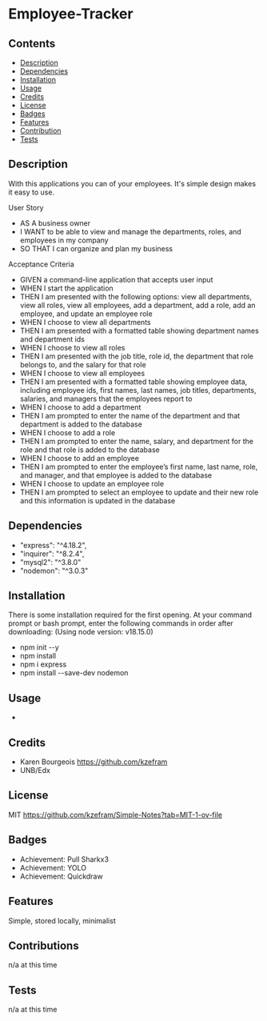 # Employee-Tracker

## Contents

- [Description](#description)
- [Dependencies](#dependencies)
- [Installation](#installation)
- [Usage](#usage)
- [Credits](#credits)
- [License](#license)
- [Badges](#badges)
- [Features](#features)
- [Contribution](#contribution)
- [Tests](#tests)

## Description

With this applications you can of your employees. It's simple design makes it easy to use.

User Story

- AS A business owner
- I WANT to be able to view and manage the departments, roles, and employees in my company
- SO THAT I can organize and plan my business

Acceptance Criteria

- GIVEN a command-line application that accepts user input
- WHEN I start the application
- THEN I am presented with the following options: view all departments, view all roles, view all employees, add a department, add a role, add an employee, and update an employee role
- WHEN I choose to view all departments
- THEN I am presented with a formatted table showing department names and department ids
- WHEN I choose to view all roles
- THEN I am presented with the job title, role id, the department that role belongs to, and the salary for that role
- WHEN I choose to view all employees
- THEN I am presented with a formatted table showing employee data, including employee ids, first names, last names, job titles, departments, salaries, and managers that the employees report to
- WHEN I choose to add a department
- THEN I am prompted to enter the name of the department and that department is added to the database
- WHEN I choose to add a role
- THEN I am prompted to enter the name, salary, and department for the role and that role is added to the database
- WHEN I choose to add an employee
- THEN I am prompted to enter the employee’s first name, last name, role, and manager, and that employee is added to the database
- WHEN I choose to update an employee role
- THEN I am prompted to select an employee to update and their new role and this information is updated in the database

## Dependencies

- "express": "^4.18.2",
- "inquirer": "^8.2.4",
- "mysql2": "^3.8.0"
- "nodemon": "^3.0.3"

## Installation

There is some installation required for the first opening. At your command prompt or bash prompt, enter the following commands in order after downloading:
(Using node version: v18.15.0)

- npm init --y
- npm install
- npm i express
- npm install --save-dev nodemon

## Usage

-

## Credits

- Karen Bourgeois https://github.com/kzefram
- UNB/Edx

## License

MIT https://github.com/kzefram/Simple-Notes?tab=MIT-1-ov-file

## Badges

- Achievement: Pull Sharkx3
- Achievement: YOLO
- Achievement: Quickdraw

## Features

Simple, stored locally, minimalist

## Contributions

n/a at this time

## Tests

n/a at this time
